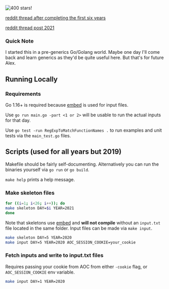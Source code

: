 ![400 stars!](./400.png)

[reddit thread after completing the first six years](https://www.reddit.com/r/adventofcode/comments/klzgnx/complete_repo_and_thoughts_in_comments/)

[reddit thread post 2021](https://www.reddit.com/r/adventofcode/comments/rrog0y/all_caught_up_repo_all_gogolang_thoughts_in/)

### Quick Note

I started this in a pre-generics Go/Golang world. Maybe one day I'll come back and learn generics as they'd be quite useful here. But that's for future Alex.

## Running Locally

### Requirements

Go 1.16+ is required because [embed][embed] is used for input files.

Use `go run main.go -part <1 or 2>` will be usable to run the actual inputs for that day.

Use `go test -run RegExpToMatchFunctionNames .` to run examples and unit tests via the `main_test.go` files.

## Scripts (used for all years but 2019)

Makefile should be fairly self-documenting. Alternatively you can run the binaries yourself via `go run` or `go build`.

`make help` prints a help message.

### Make skeleton files

```sh
for ((i=1; i<26; i++)); do
make skeleton DAY=$i YEAR=2021
done
```

Note that skeletons use [embed][embed] and **will not compile** without an `input.txt` file located in the same folder. Input files can be made via `make input`.

```sh
make skeleton DAY=5 YEAR=2020
make input DAY=5 YEAR=2020 AOC_SESSION_COOKIE=your_cookie
```

### Fetch inputs and write to input.txt files

Requires passing your cookie from AOC from either `-cookie` flag, or `AOC_SESSION_COOKIE` env variable.

```sh
make input DAY=1 YEAR=2020
```

[embed]: https://golang.org/pkg/embed/
